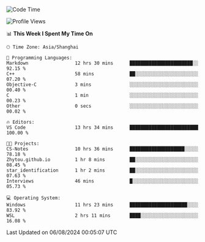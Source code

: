 <!--START_SECTION:waka-->
![Code Time](http://img.shields.io/badge/Code%20Time-1%2C887%20hrs%2058%20mins-blue)

![Profile Views](http://img.shields.io/badge/Profile%20Views-2-blue)

📊 **This Week I Spent My Time On** 

```text
🕑︎ Time Zone: Asia/Shanghai

💬 Programming Languages: 
Markdown                 12 hrs 30 mins      ███████████████████████░░   92.15 % 
C++                      58 mins             ██░░░░░░░░░░░░░░░░░░░░░░░   07.20 % 
Objective-C              3 mins              ░░░░░░░░░░░░░░░░░░░░░░░░░   00.40 % 
C                        1 min               ░░░░░░░░░░░░░░░░░░░░░░░░░   00.23 % 
Other                    0 secs              ░░░░░░░░░░░░░░░░░░░░░░░░░   00.02 % 

🔥 Editors: 
VS Code                  13 hrs 34 mins      █████████████████████████   100.00 % 

🐱‍💻 Projects: 
CS-Notes                 10 hrs 36 mins      ████████████████████░░░░░   78.18 % 
Zhytou.github.io         1 hr 8 mins         ██░░░░░░░░░░░░░░░░░░░░░░░   08.45 % 
star_identification      1 hr 2 mins         ██░░░░░░░░░░░░░░░░░░░░░░░   07.63 % 
Interviews               46 mins             █░░░░░░░░░░░░░░░░░░░░░░░░   05.73 % 

💻 Operating System: 
Windows                  11 hrs 23 mins      █████████████████████░░░░   83.92 % 
WSL                      2 hrs 11 mins       ████░░░░░░░░░░░░░░░░░░░░░   16.08 % 
```


 Last Updated on 06/08/2024 00:05:07 UTC
<!--END_SECTION:waka-->